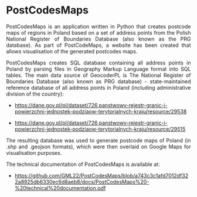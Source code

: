 # PostCodesMaps

<p align="justify">
PostCodesMaps is an application written in Python that creates postcode maps of regions in Poland based on a set of address points from the Polish National Register of Boundaries Database (also known as the PRG database). As part of PostCodeMaps, a website has been created that allows visualisation of the generated postcodes maps.
</p>

<p align="justify">
PostCodesMaps creates SQL database containing all address points in Poland by parsing files in Geography Markup Language format into SQL tables. The main data source of GeocoderPL is The National Register of Boundaries Database (also known as PRG database) - state-maintained reference database of all address points in Poland (including administrative division of the country):

- https://dane.gov.pl/pl/dataset/726,panstwowy-rejestr-granic-i-powierzchni-jednostek-podziaow-terytorialnych-kraju/resource/29538

- https://dane.gov.pl/pl/dataset/726,panstwowy-rejestr-granic-i-powierzchni-jednostek-podziaow-terytorialnych-kraju/resource/29515
</p>

<p align="justify">
The resulting database was used to generate postcode maps of Poland (in .shp and .geojson formats), which were then overlaid on Google Maps for visualisation purposes.
</p>

<p align="left">
The technical documentation of PostCodesMaps is available at:
  
- https://github.com/GML22/PostCodesMaps/blob/a743c3c1afd7012df322a8925db6330ec6d8aeb8/docs/PostCodesMaps%20-%20technical%20documentation.pdf
</p>

